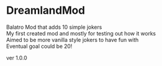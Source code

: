 # DreamlandMod

Balatro Mod that adds 10 simple jokers  
My first created mod and mostly for testing out how it works  
Aimed to be more vanilla style jokers to have fun with  
Eventual goal could be 20!  

ver 1.0.0
